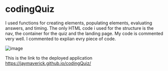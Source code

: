 # codingQuiz
I used functions for creating elements, populating elements, evaluating answers, and timing. The only HTML code i used for the structure is the nav, 
the container for the quiz and the landing page. My code is commented very well. I commented to explian evry piece of code.

![image](https://user-images.githubusercontent.com/82119132/119277926-535bc380-bbf0-11eb-8659-61871f4692d4.png)



This is the link to the deployed application  https://jaymaverick.github.io/codingQuiz/
